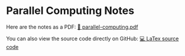 # Parallel Computing Notes

Here are the notes as a PDF: [📙 parallel-computing.pdf](parallel-computing.pdf)

You can also view the source code directly on GitHub: [💻 LaTex source code](parallel-computing.tex)
